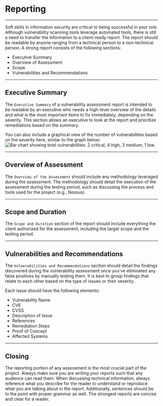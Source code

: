 
<h1>Reporting</h1>
<hr/>
<p>Soft skills in information security are critical to being successful in your role. Although vulnerability scanning tools leverage automated tools, there is still a need to transfer the information to a client-ready report. The report should be readable by anyone ranging from a technical person to a non-technical person. A strong report consists of the following sections:</p>
<ul>
<li>Executive Summary</li>
<li>Overview of Assessment</li>
<li>Scope</li>
<li>Vulnerabilities and Recommendations</li>
</ul>
<hr/>
<h2>Executive Summary</h2>
<p>The <code>Executive Summary</code> of a vulnerability assessment report is intended to be readable by an executive who needs a high-level overview of the details and what is the most important items to fix immediately, depending on the severity. This section allows an executive to look at the report and prioritize remediations based on the summary.</p>
<p>You can also include a graphical view of the number of vulnerabilities based on the severity here, similar to the graph below:
<img alt="Bar chart showing total vulnerabilities: 2 critical, 4 high, 3 medium, 1 low." src="https://academy.hackthebox.com/storage/modules/108/graph.png"/></p>
<hr/>
<h2>Overview of Assessment</h2>
<p>The <code>Overview of the Assessment</code> should include any methodology leveraged during the assessment. The methodology should detail the execution of the assessment during the testing period, such as discussing the process and tools used for the project (e.g., Nessus).</p>
<hr/>
<h2>Scope and Duration</h2>
<p>The <code>Scope and Duration</code> section of the report should include everything the client authorized for the assessment, including the target scope and the testing period.</p>
<hr/>
<h2>Vulnerabilities and Recommendations</h2>
<p>The <code>Vulnerabilities and Recommendations</code> section should detail the findings discovered during the vulnerability assessment once you've eliminated any false positives by manually testing them. It is best to group findings that relate to each other based on the type of issues or their severity.</p>
<p>Each issue should have the following elements:</p>
<ul>
<li>Vulnerability Name</li>
<li>CVE</li>
<li>CVSS</li>
<li>Description of Issue</li>
<li>References</li>
<li>Remediation Steps</li>
<li>Proof of Concept</li>
<li>Affected Systems</li>
</ul>
<hr/>
<h2>Closing</h2>
<p>The reporting portion of any assessment is the most crucial part of the project. Always make sure you are writing your reports such that any audience can read them. When discussing technical information, always reference what you describe for the reader to understand or reproduce what you are talking about in the report. Additionally, sentences should be to the point with proper grammar as well. The strongest reports are concise and clear for a reader.</p>
